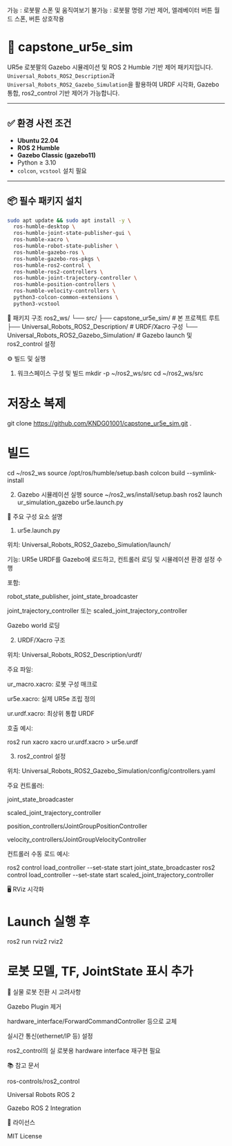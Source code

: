 가능 : 로봇팔 스폰 및 움직여보기
불가능 : 로봇팔 명령 기반 제어, 엘레베이터 버튼 월드 스폰, 버튼 상호작용

# 🤖 capstone_ur5e_sim

UR5e 로봇팔의 Gazebo 시뮬레이션 및 ROS 2 Humble 기반 제어 패키지입니다.  
`Universal_Robots_ROS2_Description`과 `Universal_Robots_ROS2_Gazebo_Simulation`을 활용하여 URDF 시각화, Gazebo 통합, ros2_control 기반 제어가 가능합니다.

---

## ✅ 환경 사전 조건

- **Ubuntu 22.04**
- **ROS 2 Humble**
- **Gazebo Classic (gazebo11)**
- Python ≥ 3.10
- `colcon`, `vcstool` 설치 필요

---

## 📦 필수 패키지 설치

```bash
sudo apt update && sudo apt install -y \
  ros-humble-desktop \
  ros-humble-joint-state-publisher-gui \
  ros-humble-xacro \
  ros-humble-robot-state-publisher \
  ros-humble-gazebo-ros \
  ros-humble-gazebo-ros-pkgs \
  ros-humble-ros2-control \
  ros-humble-ros2-controllers \
  ros-humble-joint-trajectory-controller \
  ros-humble-position-controllers \
  ros-humble-velocity-controllers \
  python3-colcon-common-extensions \
  python3-vcstool
```

🧱 패키지 구조
ros2_ws/
└── src/
    ├── capstone_ur5e_sim/                    # 본 프로젝트 루트
    ├── Universal_Robots_ROS2_Description/    # URDF/Xacro 구성
    └── Universal_Robots_ROS2_Gazebo_Simulation/ # Gazebo launch 및 ros2_control 설정

⚙️ 빌드 및 실행
1. 워크스페이스 구성 및 빌드
mkdir -p ~/ros2_ws/src
cd ~/ros2_ws/src

# 저장소 복제
git clone https://github.com/KNDG01001/capstone_ur5e_sim.git .

# 빌드
cd ~/ros2_ws
source /opt/ros/humble/setup.bash
colcon build --symlink-install

2. Gazebo 시뮬레이션 실행
source ~/ros2_ws/install/setup.bash
ros2 launch ur_simulation_gazebo ur5e.launch.py

🧩 주요 구성 요소 설명
1. ur5e.launch.py

위치: Universal_Robots_ROS2_Gazebo_Simulation/launch/

기능: UR5e URDF를 Gazebo에 로드하고, 컨트롤러 로딩 및 시뮬레이션 환경 설정 수행

포함:

robot_state_publisher, joint_state_broadcaster

joint_trajectory_controller 또는 scaled_joint_trajectory_controller

Gazebo world 로딩

2. URDF/Xacro 구조

위치: Universal_Robots_ROS2_Description/urdf/

주요 파일:

ur_macro.xacro: 로봇 구성 매크로

ur5e.xacro: 실제 UR5e 조립 정의

ur.urdf.xacro: 최상위 통합 URDF

호출 예시:

ros2 run xacro xacro ur.urdf.xacro > ur5e.urdf

3. ros2_control 설정

위치: Universal_Robots_ROS2_Gazebo_Simulation/config/controllers.yaml

주요 컨트롤러:

joint_state_broadcaster

scaled_joint_trajectory_controller

position_controllers/JointGroupPositionController

velocity_controllers/JointGroupVelocityController

컨트롤러 수동 로드 예시:

ros2 control load_controller --set-state start joint_state_broadcaster
ros2 control load_controller --set-state start scaled_joint_trajectory_controller

🖥️ RViz 시각화
# Launch 실행 후
ros2 run rviz2 rviz2
# 로봇 모델, TF, JointState 표시 추가

🔧 실물 로봇 전환 시 고려사항

Gazebo Plugin 제거

hardware_interface/ForwardCommandController 등으로 교체

실시간 통신(ethernet/IP 등) 설정

ros2_control의 실 로봇용 hardware interface 재구현 필요

📚 참고 문서

ros-controls/ros2_control

Universal Robots ROS 2

Gazebo ROS 2 Integration

📄 라이선스

MIT License
